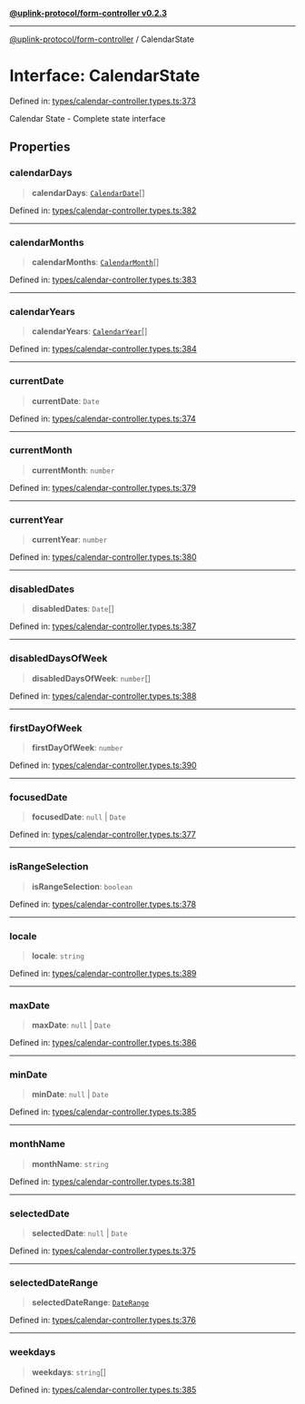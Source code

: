 [**@uplink-protocol/form-controller v0.2.3**](../README.md)

***

[@uplink-protocol/form-controller](../globals.md) / CalendarState

# Interface: CalendarState

Defined in: [types/calendar-controller.types.ts:373](https://github.com/jmkcoder/uplink-protocol-calendar/blob/b9b5d949a141a189c8cea12210e36bb76f18ad06/src/types/calendar-controller.types.ts#L373)

Calendar State - Complete state interface

## Properties

### calendarDays

> **calendarDays**: [`CalendarDate`](CalendarDate.md)[]

Defined in: [types/calendar-controller.types.ts:382](https://github.com/jmkcoder/uplink-protocol-calendar/blob/b9b5d949a141a189c8cea12210e36bb76f18ad06/src/types/calendar-controller.types.ts#L382)

***

### calendarMonths

> **calendarMonths**: [`CalendarMonth`](CalendarMonth.md)[]

Defined in: [types/calendar-controller.types.ts:383](https://github.com/jmkcoder/uplink-protocol-calendar/blob/b9b5d949a141a189c8cea12210e36bb76f18ad06/src/types/calendar-controller.types.ts#L383)

***

### calendarYears

> **calendarYears**: [`CalendarYear`](CalendarYear.md)[]

Defined in: [types/calendar-controller.types.ts:384](https://github.com/jmkcoder/uplink-protocol-calendar/blob/b9b5d949a141a189c8cea12210e36bb76f18ad06/src/types/calendar-controller.types.ts#L384)

***

### currentDate

> **currentDate**: `Date`

Defined in: [types/calendar-controller.types.ts:374](https://github.com/jmkcoder/uplink-protocol-calendar/blob/b9b5d949a141a189c8cea12210e36bb76f18ad06/src/types/calendar-controller.types.ts#L374)

***

### currentMonth

> **currentMonth**: `number`

Defined in: [types/calendar-controller.types.ts:379](https://github.com/jmkcoder/uplink-protocol-calendar/blob/b9b5d949a141a189c8cea12210e36bb76f18ad06/src/types/calendar-controller.types.ts#L379)

***

### currentYear

> **currentYear**: `number`

Defined in: [types/calendar-controller.types.ts:380](https://github.com/jmkcoder/uplink-protocol-calendar/blob/b9b5d949a141a189c8cea12210e36bb76f18ad06/src/types/calendar-controller.types.ts#L380)

***

### disabledDates

> **disabledDates**: `Date`[]

Defined in: [types/calendar-controller.types.ts:387](https://github.com/jmkcoder/uplink-protocol-calendar/blob/b9b5d949a141a189c8cea12210e36bb76f18ad06/src/types/calendar-controller.types.ts#L387)

***

### disabledDaysOfWeek

> **disabledDaysOfWeek**: `number`[]

Defined in: [types/calendar-controller.types.ts:388](https://github.com/jmkcoder/uplink-protocol-calendar/blob/b9b5d949a141a189c8cea12210e36bb76f18ad06/src/types/calendar-controller.types.ts#L388)

***

### firstDayOfWeek

> **firstDayOfWeek**: `number`

Defined in: [types/calendar-controller.types.ts:390](https://github.com/jmkcoder/uplink-protocol-calendar/blob/b9b5d949a141a189c8cea12210e36bb76f18ad06/src/types/calendar-controller.types.ts#L390)

***

### focusedDate

> **focusedDate**: `null` \| `Date`

Defined in: [types/calendar-controller.types.ts:377](https://github.com/jmkcoder/uplink-protocol-calendar/blob/b9b5d949a141a189c8cea12210e36bb76f18ad06/src/types/calendar-controller.types.ts#L377)

***

### isRangeSelection

> **isRangeSelection**: `boolean`

Defined in: [types/calendar-controller.types.ts:378](https://github.com/jmkcoder/uplink-protocol-calendar/blob/b9b5d949a141a189c8cea12210e36bb76f18ad06/src/types/calendar-controller.types.ts#L378)

***

### locale

> **locale**: `string`

Defined in: [types/calendar-controller.types.ts:389](https://github.com/jmkcoder/uplink-protocol-calendar/blob/b9b5d949a141a189c8cea12210e36bb76f18ad06/src/types/calendar-controller.types.ts#L389)

***

### maxDate

> **maxDate**: `null` \| `Date`

Defined in: [types/calendar-controller.types.ts:386](https://github.com/jmkcoder/uplink-protocol-calendar/blob/b9b5d949a141a189c8cea12210e36bb76f18ad06/src/types/calendar-controller.types.ts#L386)

***

### minDate

> **minDate**: `null` \| `Date`

Defined in: [types/calendar-controller.types.ts:385](https://github.com/jmkcoder/uplink-protocol-calendar/blob/b9b5d949a141a189c8cea12210e36bb76f18ad06/src/types/calendar-controller.types.ts#L385)

***

### monthName

> **monthName**: `string`

Defined in: [types/calendar-controller.types.ts:381](https://github.com/jmkcoder/uplink-protocol-calendar/blob/b9b5d949a141a189c8cea12210e36bb76f18ad06/src/types/calendar-controller.types.ts#L381)

***

### selectedDate

> **selectedDate**: `null` \| `Date`

Defined in: [types/calendar-controller.types.ts:375](https://github.com/jmkcoder/uplink-protocol-calendar/blob/b9b5d949a141a189c8cea12210e36bb76f18ad06/src/types/calendar-controller.types.ts#L375)

***

### selectedDateRange

> **selectedDateRange**: [`DateRange`](DateRange.md)

Defined in: [types/calendar-controller.types.ts:376](https://github.com/jmkcoder/uplink-protocol-calendar/blob/b9b5d949a141a189c8cea12210e36bb76f18ad06/src/types/calendar-controller.types.ts#L376)

***

### weekdays

> **weekdays**: `string`[]

Defined in: [types/calendar-controller.types.ts:385](https://github.com/jmkcoder/uplink-protocol-calendar/blob/b9b5d949a141a189c8cea12210e36bb76f18ad06/src/types/calendar-controller.types.ts#L385)
